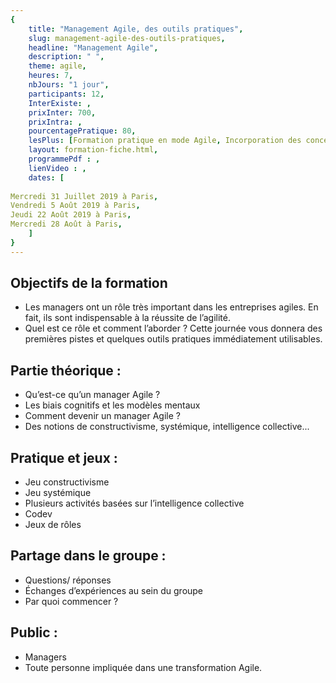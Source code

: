 ```yaml
---
{
	title: "Management Agile, des outils pratiques",
	slug: management-agile-des-outils-pratiques, 
	headline: "Management Agile",
	description: " ",
	theme: agile,
	heures: 7,
	nbJours: "1 jour",
	participants: 12,
	InterExiste: ,
	prixInter: 700,
	prixIntra: ,
	pourcentagePratique: 80,
	lesPlus: [Formation pratique en mode Agile, Incorporation des concepts par le jeu],
	layout: formation-fiche.html, 
	programmePdf : ,
	lienVideo : ,
	dates: [
  
Mercredi 31 Juillet 2019 à Paris,
Vendredi 5 Août 2019 à Paris, 
Jeudi 22 Août 2019 à Paris,
Mercredi 28 Août à Paris,
	]
}
---
```


## Objectifs de la formation ##

* Les managers ont un rôle très important dans les entreprises agiles. En fait, ils sont indispensable à la réussite de l’agilité.
* Quel est ce rôle et comment l’aborder ? Cette journée vous donnera des premières pistes et quelques outils pratiques immédiatement utilisables.


## Partie théorique : ##

* Qu’est-ce qu’un manager Agile ?
* Les biais cognitifs et les modèles mentaux
* Comment devenir un manager Agile ?
* Des notions de constructivisme, systémique, intelligence collective...

## Pratique et jeux : ##

* Jeu constructivisme
* Jeu systémique
* Plusieurs activités basées sur l’intelligence collective
* Codev
* Jeux de rôles

## Partage dans le groupe : ##

* Questions/ réponses
* Échanges d’expériences au sein du groupe
* Par quoi commencer ?

## Public : ##

* Managers
* Toute personne impliquée dans une transformation Agile.

